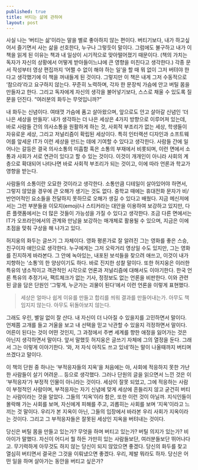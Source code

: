 ```yaml
---
published: true
title: 버티는 삶에 관하여
layout: post
---
```

사실 나는 ‘버티는 삶’이라는 말을 별로 좋아하지 않는 편이다. 버티기보다, 내가 하고싶어서 즐기면서 사는 삶을 선호한다, 누구나 그렇듯이 말이다. 그럼에도 불구하고 내가 이 책을 읽게 된 이유는 책과 내 일상이 시기적으로 맞아떨어졌기 때문이다. (책의 가치는 독자가 자신의 상황에서 어떻게 받아들이느냐에 큰 영향을 미친다고 생각한다.) 각종 문서 작성부터 영상 편집까지 ‘어쩔 수 없이 해야 하는 일’을 할 때 뭐 없이 그저 버텨야 한다고 생각했기에 이 책을 꺼내들게 된 것이다. 그렇지만 이 책은 내게 그저 수동적으로 ‘참으라’라고 요구하지 않는다. 꾸준히 노력하며, 각자 한 문장씩 가슴에 안고 버틸 몸을 만들자고 한다. 그리고 독자에게 자신의 생각을 불어넣기보다, 스스로 채울 수 있도록 질문을 던진다. “여러분의 화두는 무엇입니까?”

내 화두는 신념이다. 여태껏 가슴에 품고 살아왔으며, 앞으로도 안고 살아갈 신념인 ‘더 나은 세상을 만들자’. 내가 생각하는 더 나은 세상은 4가지 방향으로 이루어져 있는데, 바로 사람들 간의 의사소통을 원활하게 하는 것, 사회적 부조리가 없는 세상, 학생들이 자유로운 세상, 그리고 저널리즘이 확립된 세상이다. 특히 인터랙션 디자인과 소프트웨어를 앞세운 IT가 이런 세상을 만드는 데에 기여할 수 있다고 생각한다. 사람들 간에 일어나는 갈등은 결국 의사소통의 미흡함 혹은 소통의 부재에서 비롯되며, 이런 면에서 소통과 사회가 서로 연관이 있다고 할 수 있는 것이다. 이것이 개개인이 아니라 사회의 계층으로 확대되어 나타나면 바로 사회적 부조리가 되는 것이고, 이에 따라 언론과 학교가 영향을 받는다. 

사람들의 소통이란 오묘한 것이라고 생각한다. 소통만큼 디테일이 살아있어야 하면서, 그렇지 않았을 경우에 큰 오해가 생기는 것도 없다. 중학교 때에는 휴대전화 문자가 비/반언어적인 요소들을 전달하지 못하므로 오해가 생길 수 있다고 배웠다. 지금 메신저에서는 그런 부분들을 이모지(emoji)나 스티커라는 대안을 이용하여 보강하고 있지만, 다른 플랫폼에서는 더 많은 것들이 가능성을 가질 수 있다고 생각한다. 조금 다른 면에서는 IT가 오프라인에서의 관계와 만남을 보강하는 매개체로 활용될 수 있으며, 지금은 이에 초점을 맞춰 구상을 해 나가고 있다.

허지웅의 화두는 글쓰기 그 자체이다. 영화 평론가로 잘 알려진 그는 영화를 좋은 스승, 친구이자 애인으로 생각한다. 누구에게는 그저 오락거리 영상일 수도 있지만, 그는 영화를 진지하게 바라본다. 그 안에 녹아있는, 내포된 보석들을 찾으려 애쓰고, 이것이 내가 지향하는 ‘소통’의 한 양상이기도 하다. 바로 진지한 성찰 말이다. 또한 허지웅은 이러한 특유의 냉소적이고 객관적인 시각으로 언론과 저널리즘에 대해서도 이야기한다. 한국 언론 특유의 추정기사, 팩트체크가 없는 기사, 정정보도 없는 언론을 비판한다. 이와 관련된 글을 담은 단원인 ‘그렇게, 누군가는 괴물이 된다’에서 이런 언론을 이렇게 표현했다.

>세상은 얼마나 쉽게 이유를 만들고 합리를 씌워 결과를 만들어내는가. 아무도 책임지지 않는다. 아무도 뒤돌아보지 않는다.

그래도 우린, 별일 없이 잘 산다. 내 자신이 더 나아질 수 있을지를 고민하면서 말이다. 언제쯤 고개를 들고 거울을 보고 내 선택을 믿고 낙관할 수 있을지 걱정하면서 말이다. 어른이 된다는 것이 어떤 것인지, 그 과정에서 주변 세계를 향한 애정을 잃어가는 것은 아닌지 생각하면서 말이다. 
앞서 말했듯 허지웅은 글쓰기 자체에 그의 열정을 둔다. 그래서 그는 이렇게 이야기한다. ‘와, 저 자식 아직도 쓰고 있네’하는 말이 나올때까지 버티며 쓰겠다고 말이다.

이 책의 단원 중 하나는 ‘부적응자들의 지옥’을 처음에는 아, 사회에 적응하지 못한 가난한 사람들이 살기 어려운... 등으로 생각했다. 그러나 단원의 글을 읽으면서 느낀 것은 이 ‘부적응자’가 부정적 인물이 아니라는 것이다. 세상이 잘못 되었고, 그에 적응하는 사람이 부정적인 사람이며, 부적응자는 자기 신념에 맞게 세상에 흔들리지 않고 굳건히 버티는 사람이라는 것을 알았다. 그들의 ‘지옥’이라 함은, 또한 이런 것이 아닐까. 지식인들이 몰락해 가는 사회를 보며, 자신에게 피해를 주고, 괴롭히는 사회를 보며 ‘지옥’이라고 느끼는 것 말이다. 우리가 본 지옥이 아닌, 그들의 입장에서 바라본 우리 사회가 지옥이라는 것이다. 그리고 그 부적응자들은 잘못된 세상인 지옥을 버텨내는 것이다.

당신은 버틸 몸을 만들고 있는가? 무엇을 하며 버티고 있는가? 버틸 의지가 있는가? 비아이가 말했다. 자신이 어디서 뭘 하든 가만히 있는 사람들보단, 여러분들보단 뛰어나다고. 무기력하게 아무것도 하지 않는 당신이 되지 않았으면 좋겠다. 당신의 화두를 찾고 열심히 버티면서 결국은 그것을 이뤄냈으면 좋겠다. 우리, 제발 뭐라도 하자. 당신은 어떤 일을 하며 살아가는 동안을 버티고 싶은가?
